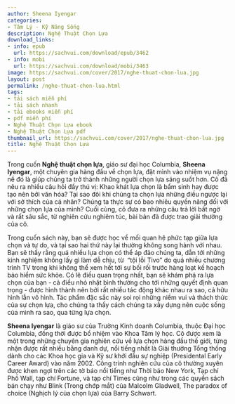 ```yaml
---
author: Sheena Iyengar
categories:
- Tâm Lý - Kỹ Năng Sống
description: Nghệ Thuật Chọn Lựa
download_links:
- info: epub
  url: https://sachvui.com/download/epub/3462
- info: mobi
  url: https://sachvui.com/download/mobi/3463
image: https://sachvui.com/cover/2017/nghe-thuat-chon-lua.jpg
layout: post
permalink: /nghe-thuat-chon-lua.html
tags:
- tải sách miễn phí
- tải sách nhanh
- tải ebooks miễn phí
- pdf miễn phí
- Nghệ Thuật Chọn Lựa ebook
- Nghệ Thuật Chọn Lựa pdf
thumbnail_url: https://sachvui.com/cover/2017/nghe-thuat-chon-lua.jpg
title: Nghệ Thuật Chọn Lựa
---
```


 <div class="item-desc text-justify"> <p>Trong cuốn <strong>Nghệ thuật chọn lựa</strong>, giáo sư đại học Columbia, <strong>Sheena Iyengar</strong>, một chuyên gia hàng đầu về chọn lựa, đặt mình vào nhiệm vụ nặng nề đó là giúp chúng ta trở thành những người chọn lựa sáng suốt hơn. Cô đã nêu ra nhiều câu hỏi đầy thú vị: Khao khát lựa chọn là bẩm sinh hay được tạo nên bởi văn hóa? Tại sao đôi khi chúng ta chọn lựa những điều ngược lại với sở thích của cá nhân? Chúng ta thực sự có bao nhiêu quyền năng đối với những chọn lựa của mình? Cuối cùng, cô đưa ra những câu trả lời bất ngờ và rất sâu sắc, từ nghiên cứu nghiêm túc, bài bản đã được trao giải thưởng của cô.</p><p>Trong cuốn sách này, bạn sẽ được học về mối quan hệ phức tạp giữa lựa chọn và tự do, và tại sao hai thứ này lại thường không song hành với nhau. Bạn sẽ thấy rằng quá nhiều lựa chọn có thể áp đảo chúng ta, dẫn tới những kinh nghiệm không lấy gì làm dễ chịu, từ  “tội lỗi Tivo” do quá nhiều chương trình TV trong khi không thể xem hết tới sự bối rối trước hàng loạt kế hoạch bảo hiểm sức khỏe. Có lẽ điều quan trọng nhất, bạn sẽ khám phá ra lựa chọn của bạn - cả điều nhỏ nhặt bình thường cho tới những quyết định quan trọng - được hình thành nên bởi rất nhiều tác động khác nhau ra sao, cả hữu hình lẫn vô hình. Tác phẩm đặc sắc này soi rọi những niềm vui và thách thức của sự chọn lựa, cho chúng ta thấy cách chúng ta xây dựng nên cuộc sống của mình ra sao, qua từng lựa chọn.</p><p><strong>Sheena Iyengar</strong> là giáo sư của Trường Kinh doanh Columbia, thuộc Đại học Columbia, đồng thời được bổ nhiệm vào Khoa Tâm lý học. Cô được xem là một trong những chuyên gia nghiên cứu về lựa chọn hàng đầu thế giới, từng nhận được rất nhiều bằng danh dự, nổi tiếng nhất là Giải thưởng Tổng thống dành cho các Khoa học gia và Kỹ sư khởi đầu sự nghiệp (Presidental Early Career Award) vào năm 2002. Công trình nghiên cứu của cô thường xuyên được khen ngợi trên các tờ báo nổi tiếng như Thời báo New York, Tạp chí Phố Wall, tạp chí Fortune, và tạp chí Times cũng như trong các quyển sách bán chạy như Blink (Trong chớp mắt) của Malcolm Gladwell, The paradox of choice (Nghịch lý của chọn lựa) của Barry Schwart.</p> </div>